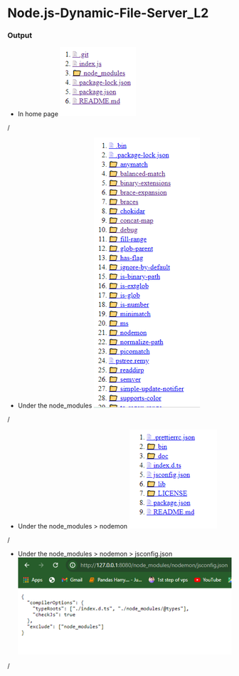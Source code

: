 # Node.js-Dynamic-File-Server_L2

### Output
- In home page
![Image description](/images/Capture.PNG)

/

- Under the node_modules
![Image description](/images/Capture2.PNG)

/

- Under the node_modules > nodemon
![Image description](/images/Capture3.PNG)

/

- Under the node_modules > nodemon > jsconfig.json
![Image description](/images/Capture4.PNG)

/

